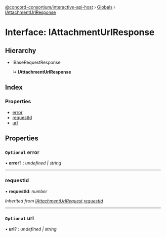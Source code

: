 [@concord-consortium/interactive-api-host](../README.md) › [Globals](../globals.md) › [IAttachmentUrlResponse](iattachmenturlresponse.md)

# Interface: IAttachmentUrlResponse

## Hierarchy

* IBaseRequestResponse

  ↳ **IAttachmentUrlResponse**

## Index

### Properties

* [error](iattachmenturlresponse.md#optional-error)
* [requestId](iattachmenturlresponse.md#requestid)
* [url](iattachmenturlresponse.md#optional-url)

## Properties

### `Optional` error

• **error**? : *undefined | string*

___

###  requestId

• **requestId**: *number*

*Inherited from [IAttachmentUrlRequest](iattachmenturlrequest.md).[requestId](iattachmenturlrequest.md#requestid)*

___

### `Optional` url

• **url**? : *undefined | string*
